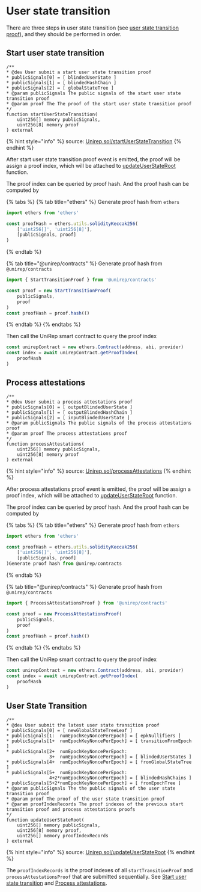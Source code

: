# User state transition

There are three steps in user state transition (see [user state transition proof](../circuits/user-state-transition-proof.md)), and they should be performed in order.

## Start user state transition

```solidity
/**
* @dev User submit a start user state transition proof
* publicSignals[0] = [ blindedUserState ]
* publicSignals[1] = [ blindedHashChain ]
* publicSignals[2] = [ globalStateTree ]
* @param publicSignals The public signals of the start user state transition proof
* @param proof The The proof of the start user state transition proof
*/
function startUserStateTransition(
    uint256[] memory publicSignals,
    uint256[8] memory proof
) external 
```

{% hint style="info" %}
source: [Unirep.sol/startUserStateTransition](https://github.com/Unirep/Unirep/blob/0067a483e1766645bc9bbf881a3ccdb0b32b8a63/packages/contracts/contracts/Unirep.sol#L523)
{% endhint %}

After start user state transition proof event is emitted, the proof will be assign a proof index, which will be attached to [updateUserStateRoot](user-state-transition.md#user-state-transition) function.

The proof index can be queried by proof hash. And the proof hash can be computed by

{% tabs %}
{% tab title="ethers" %}
Generate proof hash from `ethers`

```typescript
import ethers from 'ethers'

const proofHash = ethers.utils.solidityKeccak256(
    ['uint256[]', 'uint256[8]'],
    [publicSignals, proof]
)
```
{% endtab %}

{% tab title="@unirep/contracts" %}
Generate proof hash from `@unirep/contracts`

```typescript
import { StartTransitionProof } from '@unirep/contracts'

const proof = new StartTransitionProof(
    publicSignals,
    proof
)
const proofHash = proof.hash(()
```
{% endtab %}
{% endtabs %}

Then call the UniRep smart contract to query the proof index

```typescript
const unirepContract = new ethers.Contract(address, abi, provider)
const index = await unirepContract.getProofIndex(
    proofHash
)
```

## Process attestations

```solidity
/**
* @dev User submit a process attestations proof
* publicSignals[0] = [ outputBlindedUserState ]
* publicSignals[1] = [ outputBlindedHashChain ]
* publicSignals[2] = [ inputBlindedUserState ]
* @param publicSignals The public signals of the process attestations proof
* @param proof The process attestations proof
*/
function processAttestations(
    uint256[] memory publicSignals,
    uint256[8] memory proof
) external
```

{% hint style="info" %}
source: [Unirep.sol/processAttestations](https://github.com/Unirep/Unirep/blob/0067a483e1766645bc9bbf881a3ccdb0b32b8a63/packages/contracts/contracts/Unirep.sol#L553)
{% endhint %}

After process attestations proof event is emitted, the proof will be assign a proof index, which will be attached to [updateUserStateRoot](user-state-transition.md#user-state-transition) function.

The proof index can be queried by proof hash. And the proof hash can be computed by

{% tabs %}
{% tab title="ethers" %}
Generate proof hash from `ethers`

```typescript
import ethers from 'ethers'

const proofHash = ethers.utils.solidityKeccak256(
    ['uint256[]', 'uint256[8]'],
    [publicSignals, proof]
)Generate proof hash from @unirep/contracts
```
{% endtab %}

{% tab title="@unirep/contracts" %}
Generate proof hash from `@unirep/contracts`

```typescript
import { ProcessAttestationsProof } from '@unirep/contracts'

const proof = new ProcessAttestationsProof(
    publicSignals,
    proof
)
const proofHash = proof.hash(()
```
{% endtab %}
{% endtabs %}

Then call the UniRep smart contract to query the proof index

```typescript
const unirepContract = new ethers.Contract(address, abi, provider)
const index = await unirepContract.getProofIndex(
    proofHash
)
```

## User State Transition

```solidity
/**
* @dev User submit the latest user state transition proof
* publicSignals[0] = [ newGlobalStateTreeLeaf ] 
* publicSignals[1:  numEpochKeyNoncePerEpoch] = [ epkNullifiers ] 
* publicSignals[1+  numEpochKeyNoncePerEpoch] = [ transitionFromEpoch ] 
* publicSignals[2+  numEpochKeyNoncePerEpoch: 
                3+  numEpochKeyNoncePerEpoch] = [ blindedUserStates ] 
* publicSignals[4+  numEpochKeyNoncePerEpoch] = [ fromGlobalStateTree ] 
* publicSignals[5+  numEpochKeyNoncePerEpoch:
                4+2*numEpochKeyNoncePerEpoch] = [ blindedHashChains ] 
* publicSignals[5+2*numEpochKeyNoncePerEpoch] = [ fromEpochTree ] 
* @param publicSignals The the public signals of the user state transition proof
* @param proof The proof of the user state transition proof
* @param proofIndexRecords The proof indexes of the previous start transition proof and process attestations proofs
*/
function updateUserStateRoot(
    uint256[] memory publicSignals,
    uint256[8] memory proof,
    uint256[] memory proofIndexRecords
) external 
```

{% hint style="info" %}
source: [Unirep.sol/updateUserStateRoot](https://github.com/Unirep/Unirep/blob/0067a483e1766645bc9bbf881a3ccdb0b32b8a63/packages/contracts/contracts/Unirep.sol#L588)
{% endhint %}

The `proofIndexRecords` is the proof indexes of all `startTransitionProof` and `processAttestationsProof` that are submitted sequentially. See [Start user state transition](user-state-transition.md#start-user-state-transition) and [Process attestations](user-state-transition.md#undefined).
